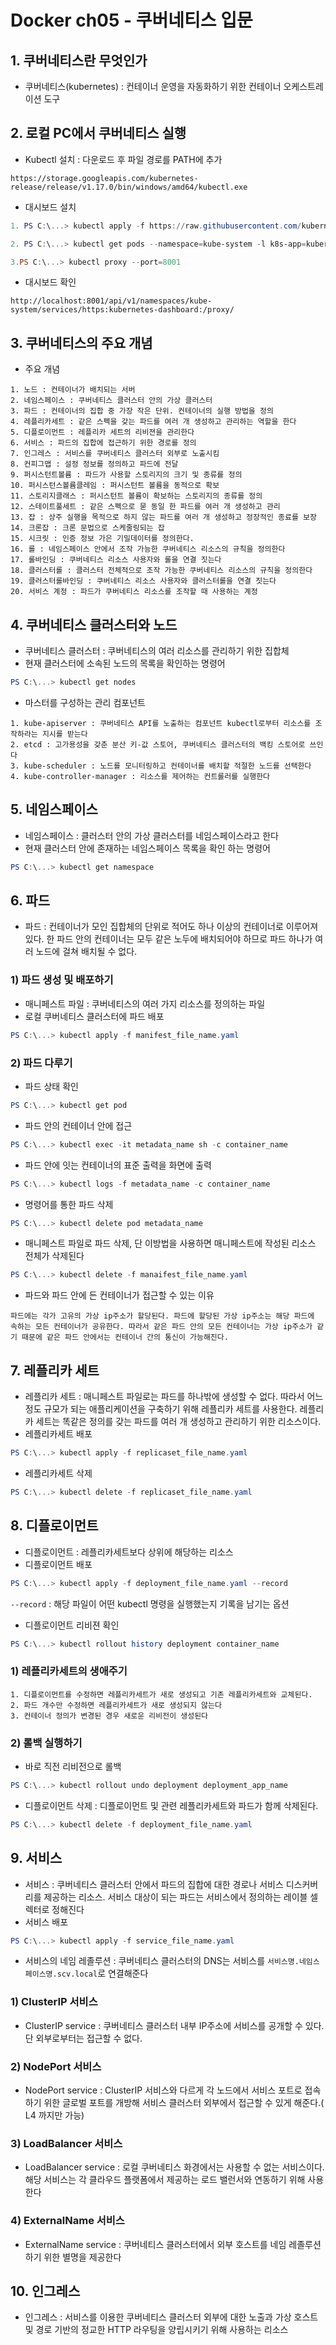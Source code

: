 # Docker ch05 - 쿠버네티스 입문

## 1. 쿠버네티스란 무엇인가

* 쿠버네티스(kubernetes) : 컨테이너 운영을 자동화하기 위한 컨테이너 오케스트레이션 도구

## 2. 로컬 PC에서 쿠버네티스 실행

* Kubectl 설치 :  다운로드 후 파일 경로를 PATH에 추가

```
https://storage.googleapis.com/kubernetes-release/release/v1.17.0/bin/windows/amd64/kubectl.exe
```

* 대시보드 설치

```powershell
1. PS C:\...> kubectl apply -f https://raw.githubusercontent.com/kubernetes/dashboard/v1.8.3/src/deploy/recommended/kubernetes-dashboard.yaml

2. PS C:\...> kubectl get pods --namespace=kube-system -l k8s-app=kubernetes-dashboard 

3.PS C:\...> kubectl proxy --port=8001
```

* 대시보드 확인

```
http://localhost:8001/api/v1/namespaces/kube-system/services/https:kubernetes-dashboard:/proxy/
```

## 3. 쿠버네티스의 주요 개념

* 주요 개념

```
1. 노드 : 컨테이너가 배치되는 서버
2. 네임스페이스 : 쿠버네티스 클러스터 안의 가상 클러스터
3. 파드 : 컨테이너의 집합 중 가장 작은 단위. 컨테이너의 실행 방법을 정의
4. 레플리카세트 : 같은 스펙을 갖는 파드를 여러 개 생성하고 관리하는 역할을 한다
5. 디플로이먼트 : 레플리카 세트의 리비젼을 관리한다
6. 서비스 : 파드의 집합에 접근하기 위한 경로를 정의
7. 인그레스 : 서비스를 쿠버네티스 클러스터 외부로 노출시킴
8. 컨피그맵 : 설정 정보를 정의하고 파드에 전달
9. 퍼시스턴트볼륨 : 파드가 사용할 스토리지의 크기 및 종류를 정의
10. 퍼시스턴스볼륨클레임 : 퍼시스턴트 볼륨을 동적으로 확보
11. 스토리지클래스 : 퍼시스턴트 볼륨이 확보하는 스토리지의 종류를 정의
12. 스테이트풀세트 : 같은 스펙으로 묻 동일 한 파드를 여러 개 생성하고 관리
13. 잡 : 상주 실행을 목적으로 하지 않는 파드를 여러 개 생성하고 정장적인 종료를 보장
14. 크론잡 : 크론 문법으로 스케줄링되는 잡
15. 시크릿 : 인증 정보 가은 기밀데이터를 정의한다.
16. 롤 : 네임스페이스 안에서 조작 가능한 쿠버네티스 리소스의 규칙을 정의한다
17. 롤바인딩 : 쿠버네티스 리소스 사용자와 롤을 연결 짓는다
18. 클러스터롤 : 클러스터 전체적으로 조작 가능한 쿠버네티스 리소스의 규칙을 정의한다
19. 클러스터롤바인딩 : 쿠버네티스 리소스 사용자와 클러스터롤을 연결 짓는다
20. 서비스 계정 : 파드가 쿠버네티스 리소스를 조작할 때 사용하는 계정
```



## 4. 쿠버네티스 클러스터와 노드

* 쿠버네티스 클러스터 : 쿠버네티스의 여러 리소스를 관리하기 위한 집합체
* 현재 클러스터에 소속된 노드의 목록을 확인하는 명령어

```powershell
PS C:\...> kubectl get nodes
```

* 마스터를 구성하는 관리 컴포넌트

```
1. kube-apiserver : 쿠버네티스 API를 노출하는 컴포넌트 kubectl로부터 리소스를 조작하라는 지시를 받는다
2. etcd : 고가용성을 갖춘 분산 키-값 스토어, 쿠버네티스 클러스터의 백킹 스토어로 쓰인다
3. kube-scheduler : 노드를 모니터링하고 컨테이너를 배치할 적절한 노드를 선택한다
4. kube-controller-manager : 리소스를 제어하는 컨트롤러를 실행한다
```

## 5. 네임스페이스

* 네임스페이스 : 클러스터 안의 가상 클러스터를 네임스페이스라고 한다
* 현재 클러스터 안에 존재하는 네임스페이스 목록을 확인 하는 명령어

```powershell
PS C:\...> kubectl get namespace
```

## 6. 파드

* 파드 : 컨테이너가 모인 집합체의 단위로 적어도 하나 이상의 컨테이너로 이루어져 있다. 한 파드 안의 컨테이너는 모두 같은 노두에 배치되어야 하므로 파드 하나가 여러 노드에 걸쳐 배치될 수 없다.

### 1) 파드 생성 및 배포하기

* 매니페스트 파일 : 쿠버네티스의 여러 가지 리소스를 정의하는 파일
* 로컬 쿠버네티스 클러스터에 파드 배포

```powershell
PS C:\...> kubectl apply -f manifest_file_name.yaml
```

### 2) 파드 다루기

* 파드 상태 확인

```powershell
PS C:\...> kubectl get pod
```

* 파드 안의 컨테이너 안에 접근

```powershell
PS C:\...> kubectl exec -it metadata_name sh -c container_name
```

* 파드 안에 잇는 컨테이너의 표준 출력을 화면에 출력

```powershell
PS C:\...> kubectl logs -f metadata_name -c container_name
```

* 명령어를 통한 파드 삭제

```powershell
PS C:\...> kubectl delete pod metadata_name
```

* 매니페스트 파일로 파드 삭제, 단 이방법을 사용하면 매니페스트에 작성된 리소스 전체가 삭제된다

```powershell
PS C:\...> kubectl delete -f manaifest_file_name.yaml
```

* 파드와 파드 안에 든 컨테이너가 접근할 수 있는 이유

```
파드에는 각가 고유의 가상 ip주소가 할당된다. 파드에 할당된 가상 ip주소는 해당 파드에 속하는 모든 컨테이너가 공유한다. 따라서 같은 파드 안의 모든 컨테이너는 가상 ip주소가 같기 때문에 같은 파드 안에서는 컨테이너 간의 통신이 가능해진다.
```

## 7. 레플리카 세트

* 레플리카 세트 : 매니페스트 파일로는 파드를 하나밖에 생성할 수 없다. 따라서 어느 정도 규모가 되는 애플리케이션을 구축하기 위해 레플리카 세트를 사용한다. 레플리카 세트는 똑같은 정의를 갖는 파드를 여러 개 생성하고 관리하기 위한 리소스이다.
* 레플리카세트 배포

```powershell
PS C:\...> kubectl apply -f replicaset_file_name.yaml
```

* 레플리카세트 삭제

```powershell
PS C:\...> kubectl delete -f replicaset_file_name.yaml
```

## 8. 디플로이먼트

* 디플로이먼트 : 레플리카세트보다 상위에 해당하는 리소스
* 디플로이먼트 배포

```powershell
PS C:\...> kubectl apply -f deployment_file_name.yaml --record
```

`--record` :  해당 파일이 어떤 kubectl 명령을 실행했는지 기록을 남기는 옵션

* 디플로이먼트 리비젼 확인

```powershell
PS C:\...> kubectl rollout history deployment container_name
```

### 1) 레플리카세트의 생애주기

```
1. 디플로이먼트를 수정하면 레플리카세트가 새로 생성되고 기존 레플리카세트와 교체된다.
2. 파드 개수만 수정하면 레플리카세트가 새로 생성되지 않는다
3. 컨테이너 정의가 변경된 경우 새로운 리비전이 생성된다
```

### 2) 롤백 실행하기

* 바로 직전 리비전으로 롤백

```powershell
PS C:\...> kubectl rollout undo deployment deployment_app_name
```

* 디플로이먼트 삭제 : 디플로이먼트 및 관련 레플리카세트와 파드가 함께 삭제된다.

```powershell
PS C:\...> kubectl delete -f deployment_file_name.yaml
```

## 9. 서비스

* 서비스 : 쿠버네티스 클러스터 안에서 파드의 집합에 대한 경로나 서비스 디스커버리를 제공하는 리소스. 서비스 대상이 되는 파드는 서비스에서 정의하는 레이블 셀렉터로 정해진다
* 서비스 배포

```powershell
PS C:\...> kubectl apply -f service_file_name.yaml
```

* 서비스의 네임 레졸루션 : 쿠버네티스 클러스터의 DNS는 서비스를 `서비스명.네임스페이스명.scv.local`로 연결해준다

### 1) ClusterIP 서비스

* ClusterIP service : 쿠버네티스 클러스터 내부 IP주소에 서비스를 공개할 수 있다. 단 외부로부터는 접근할 수 없다.

### 2) NodePort 서비스

* NodePort service : ClusterIP 서비스와 다르게 각 노드에서 서비스 포트로 접속하기 위한 글로벌 포트를 개방해 서비스 클러스터 외부에서 접근할 수 있게 해준다.( L4 까지만 가능)

### 3) LoadBalancer 서비스

* LoadBalancer service : 로컬 쿠버네티스 화경에서는 사용할 수 없는 서비스이다. 해당 서비스는 각 클라우드 플랫폼에서 제공하는 로드 밸런서와 연동하기 위해 사용한다

### 4) ExternalName 서비스

* ExternalName service : 쿠버네티스 클러스터에서 외부 호스트를 네임 레졸루션하기 위한 별명을 제공한다

## 10. 인그레스

* 인그레스 : 서비스를 이용한 쿠버네티스 클러스터 외부에 대한 노출과 가상 호스트 및 경로 기반의 정교한 HTTP 라우팅을 양립시키기 위해 사용하는 리소스